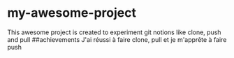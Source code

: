 # my-awesome-project

This awesome project is created to experiment git notions like clone, push and pull
##achievements
J'ai réussi à faire clone, pull et je m'apprête à faire push
